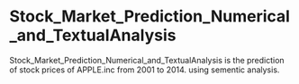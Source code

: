 # Stock_Market_Prediction_Numerical_and_TextualAnalysis
Stock_Market_Prediction_Numerical_and_TextualAnalysis is the prediction of stock prices of APPLE.inc from 2001 to 2014. using sementic analysis.
